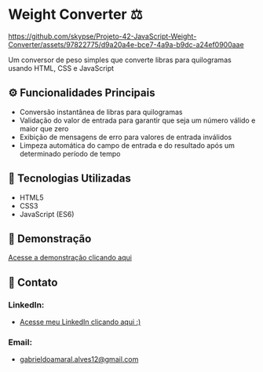 # Weight Converter ⚖️

https://github.com/skypse/Projeto-42-JavaScript-Weight-Converter/assets/97822775/d9a20a4e-bce7-4a9a-b9dc-a24ef0900aae

Um conversor de peso simples que converte libras para quilogramas usando HTML, CSS e JavaScript

## ⚙️ Funcionalidades Principais
- Conversão instantânea de libras para quilogramas
- Validação do valor de entrada para garantir que seja um número válido e maior que zero
- Exibição de mensagens de erro para valores de entrada inválidos
- Limpeza automática do campo de entrada e do resultado após um determinado período de tempo

## 🚀 Tecnologias Utilizadas

- HTML5
- CSS3
- JavaScript (ES6)

## 🔗 Demonstração

[Acesse a demonstração clicando aqui](https://skypse.github.io/Projeto-42-JavaScript-Weight-Converter/)

## 📧 Contato

### LinkedIn:
- [Acesse meu LinkedIn clicando aqui :)](https://www.linkedin.com/in/gabriel-do-amaral-alves-3a1055236/)

### Email:
- gabrieldoamaral.alves12@gmail.com
